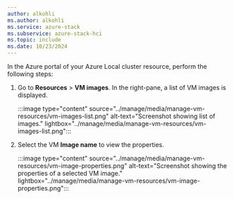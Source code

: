 ```yaml
---
author: alkohli
ms.author: alkohli
ms.service: azure-stack
ms.subservice: azure-stack-hci
ms.topic: include
ms.date: 10/23/2024
---
```


In the Azure portal of your Azure Local cluster resource, perform the following steps:

1. Go to **Resources** > **VM images**. In the right-pane, a list of VM images is displayed.

   :::image type="content" source="../manage/media/manage-vm-resources/vm-images-list.png" alt-text="Screenshot showing list of images." lightbox="../manage/media/manage-vm-resources/vm-images-list.png":::

1. Select the VM **Image name** to view the properties.

   :::image type="content" source="../manage/media/manage-vm-resources/vm-image-properties.png" alt-text="Screenshot showing the properties of a selected VM image." lightbox="../manage/media/manage-vm-resources/vm-image-properties.png":::